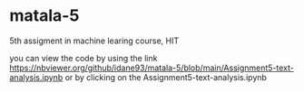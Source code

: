 # matala-5
5th assigment in machine learing course, HIT

you can view the code by using the link https://nbviewer.org/github/idane93/matala-5/blob/main/Assignment5-text-analysis.ipynb or by clicking on the Assignment5-text-analysis.ipynb
